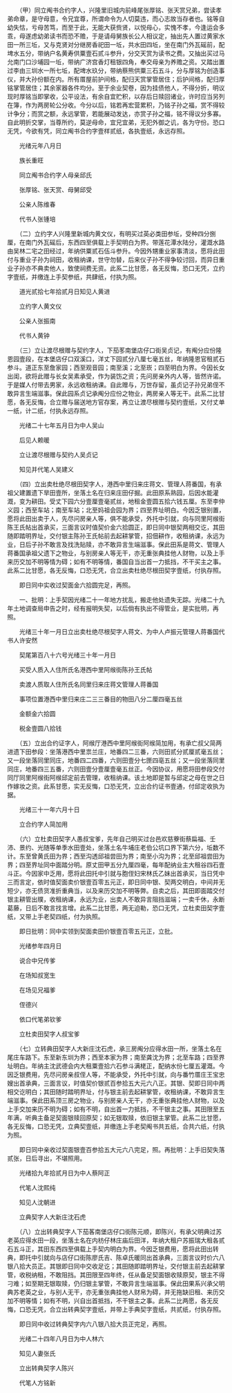 <!-- { "loadSidebar": true } -->
　　（甲）同立阄书合约字人，兴隆里旧城内前峰尾张厚铭、张天赏兄弟，尝读孝弟命章，是守母意，令兄宜尊，所谓命令为人切莫违，而心志故当存者也。铭等自幼失怙，亏母苦笃，而至于此，无能大获赀贤，以悦母心，实愧不孝，今逢运会多乖，母遂虑幼弟读书而恐不赡，于是请母舅族长公人相议定，抽出先人置过黄家水田一所三坵，又与克贤对分继房香祀田一坵，共水田四坵，坐在南门外瓦磘前，配埤水五分，带纳户名黄寿供粟壹石贰斗参升，分交天赏为读书之费。又抽出买过马允南门口沙埔园一坵，带纳广济宫香灯租银四角，奉交母亲为养赡之资。又踏出置过李由三圳水一所七坵，配埤水玖分，带纳蔡熊供粟三石五斗，分与厚铭为创造事仪，并大孙份额在内。所有厝屋前护间格，配归天赏掌管居住；后护间格，配归厚铭掌管居住；其余家器各件均分。至于余业契卷，因为挂债他人，不得分折，明议现时厚铭当即掌收，公平设法，有余自宜贮积，以存后日赎回诸业，许时应当另列在簿，作为两房轮公分收。今分以后，铭若再宏营累积，乃铭子孙之福，赏不得较计争分；而赏之额，永远掌管，若能展动发达，亦赏子孙之福，铭不得议分多寡。自此明折交掌，当尊所约，莫逆母命，宜兄宜弟，无犯外御之讥，各为守份。恐口无凭，今欲有凭，同立阄书合约字壹样贰纸，各执壹纸，永远存照。

　　光绪元年八月日

　　族长重旺

　　同立阄书合约字人母亲邱氏

　　张厚铭、张天赏、母舅邱受

　　公亲人陈维春

　　代书人张锺培

　　（二）立约字人兴隆里新城内黄文仪，有明买过英必类田参坵，受种四分捌厘，在南门外瓦磘后，东西四至俱载上手契明白为界。带莲花潭水陆分，灌溉水路由吴林二宅之田经过，年纳供粟贰石伍斗参升。今因外甥重业家事清淡，愿将此田付与重业子孙为祠田，收租纳课，世守勿替，后来仪子孙不得争较讨回，而异日重业子孙亦不典卖他人，致使祠费无资。此系二比甘愿，各无反悔，恐口无凭，立约字壹纸，并缴连上手契参纸，共肆纸，付执为照。

　　道光贰拾七年拾贰月日知见人黄进

　　立约字人黄文仪

　　公亲人张振南

　　代书人黄钟

　　（三）立让渡尽根赠与契约字人，下茄苳南堡店仔口街吴贞记，有阄分应份隆恩园壹段，在本堡店仔口双溪口，洋丈下园贰分八厘七毫五丝，年纳隆恩官租贰石参斗。道正东至詹家园；西至观音园；南至溪；北至崁；四至明白为界。今因长女出闺，欲将此赠与长女吴素承受，作为装饬之资；先问房亲外内人等，皆然许诺。于是媒人付带去男家，永远收租纳课。自此赠与，万世存留，虽贞记子孙兄弟侄不敢异言生端滋事。保此园系贞记承阄分应份之物业，两房亲人等无干。此系二比甘愿，各无反悔，合立赠与届送地方官存案，再立让渡尽根赠与契约壹纸，又付丈单一纸，计二纸，付执永远存照。

　　光绪二十七年五月日为中人吴山

　　后见人赖暖

　　立让渡尽根赠与契约人吴贞记

　　知见并代笔人吴建义

　　（四）立出卖杜绝尽根田契字人，港西中里归来庄蒋文、管理人蒋番国，有承祖父建置遗下旱田壹所，坐落土名在归来庄田仔掘。此田原系熟园，后因水能灌溉，变为耕田。受丈下园六分壹厘壹毫贰丝，地租金壹圆五拾六钱五厘。东至李仲义园；西至车站；南至车站；北至妈祖会园为界；四至界址明白。今因乏银别置，愿将此田出卖于人，先尽问房亲人等，俱不能承受，外托中引就，向与同里阿缑街陈王氏帖出首承买，三面言议时值契价金六拾圆正，即日同中银契两相交讫，其田随即踏明界址，交付银主陈孙王氏帖前去起耕掌管，招佃耕作，收租纳课，永远为业，日后子孙不敢言及找洗贴赎，亦不敢异言生端滋事。保此田系是蒋文、管理人蒋番国承祖父遗下之物业，与别房亲人等无干，亦无重张典挂他人财物，以及上手来历交加不明等情为碍；如有不明等情，番国自当出首一力抵挡，不干买主之事。此系二比甘愿，各无反悔，口恐无凭，合立出卖杜绝尽根田契字壹纸，付执存照。

　　即日同中实收过契面金六拾圆完足，再照。

　　一、批明：上手契因光绪二十一年地方扰乱，搬走他处遗失无踪。光绪二十九年土地调查局申告之时，经有报明失契，以后倘有执出不得管业，是实批明，再照。

　　光绪三十年一月日立出卖杜绝尽根契字人蒋文、为中人卢振元管理人蒋番国代书人许安然

　　契尾第百八十六号光绪三十年一月日

　　买受人质入人住所氏名港西中里阿缑街陈孙王氏帖

　　卖渡人质取人住所氏名同里归来庄蒋文管理人蒋番国

　　事项位置港西中里归来庄二三三番目的物田八分二厘四毫五丝

　　金额金六拾圆

　　税金壹圆八拾钱

　　（五）立出合约证字人，阿缑厅港西中里阿缑街阿缑简加用，有承亡叔父简两进遗下田参段：坐落港西中里祟兰庄，地番四二三番，六则田贰分贰厘贰毫五丝；又一段坐落同里同庄，地番四二四番，六则田壹分七匣四亳五丝；又一段坐落同里同庄，地番四三五番，六则田壹分壹厘壹毫五丝正。今因协议，用愿将田参段交付同厅同里阿缑街阿缑邱定前去管理，收租纳课。该土地即是暂与邱定之母在世之日作嫁妆之资。此系甘愿，实无反悔，口恐无凭，立出合约证书壹通，付邱定收执为据。

　　光绪三十一年六月十日

　　立合约字人简加用

　　（六）立杜卖田契字人愚叔宝爹，先年自己明买过台邑欢慈藔街蔡扁福、壬沛、景约、光随等单季水田壹处，坐落土名牛埔庄老伯公坑口界下第六分，坵数不计。东至曾黄氏田为界；西至沟透邱祖尝田为界；南至小沟为界；北至邱祖尝田为界；四至界址同中面踏分明。原丈田甲五分九厘四毫，每年配纳业主大租谷四石壹斗正。今因家中乏用，愿将此田托中引就与胞侄妇宋林氏乙妹出首承买，当日凭中三而言定，依时值契面卖价银壹百零五元正，即日同中银、契两交明白，中间并无短少，亦无债货准折重典当，以及来历交加不明等弊。自卖之后，其田即面踏交付银主耕管出贌，收租纳课，永远为业，出卖人不敢异言阻挡滋端；一卖千休，永断葛藤，日后不敢言找言增。此系二比甘愿，两无迫勒，恐口无凭，立杜卖田契字壹纸，又带上手老契四纸，付为执照。

　　即日批明：同中实领到契面卖田价银壹百零五元正，立批。

　　光绪参年四月日

　　说合中兄传爹

　　在场知叔宽生

　　在场见兄福爹

　　侄德兴

　　依口代笔弟钦爹

　　立杜卖田契字人叔宝爹

　　（七）立转典田契字人大新庄沈石虎，承三房阄分应得水田一所，坐落土名在尾庄车路下。东至新东圳为界；西至本家为界；南至龚沈为界；北至车路；四至界址明白。年纳主沈武德会内大租粟壹拾六石参斗满栳正，配纳水份七厘五灌溉。今因乏银费用，先尽问房亲叔侄人等，不能承受，外托中引就，向与番竹厝庄王宝忠嫂出首承典，三面言议，时值契价银贰百参拾五大元六八正。其银、契即日同中两相交讫明白；其田随时踏明界址，付与银主前去起耕掌管，收租纳课，不敢异言生端滋事。保此田系顶三房之物业，与别房亲人无干，亦无重张典挂他人财物，以及上手交加来历不明为碍；如有不明，自出首一力抵挡，不干银主之事。其田限至五年满，听典主备足契面银赎回原契；如无银取赎，依旧银主掌管。此系二比甘愿，各无反悔，口恐无凭，立典契壹纸，并缴连上手老契阄书共五纸，合共六纸，付执为照。

　　即日同中亲收过契面银壹百参拾五大元六八完足，照。再批明：上手旧契失落贰张，日后寻出，不堪照用。

　　光绪拾九年拾贰月日为中人蔡阿正

　　代笔人沈熙纯

　　知见人沈朝进

　　立典契字人大新庄沈石虎

　　（八）立出转典契字人下茄茖南堡店仔口街陈元顺，即陈兴，有承父明典过苏老英应得水田一段，坐落土名在内枋仔林庄庙后田洋，年纳大租户苏振瑞大租各贰石五斗正，其田东西四至俱载上手契内明白为界。今因乏银费用，愿将此田出转典，即托中引就向与店仔口街陈廖氏吉、陈卓氏暖同出首承典，三面言议时价六八银八拾大员正。其银即日同中交收足讫；其田随即踏明界址，交付银主前去起耕掌管，收税纳租，不敢阻挡。其田限至四年终，任从备足契面银收赎原契，银主不得刁难；如至期无银取赎，仍归银主掌管，不敢异言生端滋事。保此田果系兴承父明典苏老英之业，与别人无干，亦无重张典挂他人财帛为碍，并无拖缺旧租、来历交加不明等情；如有不明，兴自出首抵挡，不干银主之事。此系二比两愿，各无反悔，口恐无凭，合立出转典契字壹纸，并带上手典契字壹纸，共贰纸，付执存照。

　　即日同中收过转典契字内六八银八拾大员正完足，再照。

　　光绪二十四年八月日为中人林六

　　知见人妻张氏

　　立出转典契字人陈兴

　　代笔人方铭新

